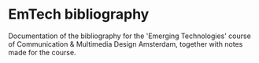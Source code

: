 # EmTech bibliography

Documentation of the bibliography for the 'Emerging Technologies' course of Communication & Multimedia Design Amsterdam, together with notes made for the course.
